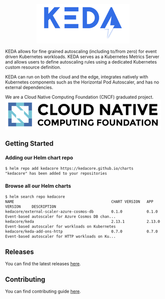 <p align="center"><img src="https://raw.githubusercontent.com/kedacore/keda/main/images/keda-logo-transparent.png" width="300"/></p>
KEDA allows for fine grained autoscaling (including to/from zero) for event driven Kubernetes workloads. KEDA serves as a Kubernetes Metrics Server and allows users to define autoscaling rules using a dedicated Kubernetes custom resource definition.

KEDA can run on both the cloud and the edge, integrates natively with Kubernetes components such as the Horizontal Pod Autoscaler, and has no external dependencies.

We are a Cloud Native Computing Foundation (CNCF) graduated project.
![CNCF Logo](https://raw.githubusercontent.com/kedacore/keda/main/images/logo-cncf.svg)

## Getting Started

### Adding our Helm chart repo

```console
$ helm repo add kedacore https://kedacore.github.io/charts
"kedacore" has been added to your repositories
```

### Browse all our Helm charts

```console
$ helm search repo kedacore
NAME                                            CHART VERSION   APP VERSION     DESCRIPTION
kedacore/external-scaler-azure-cosmos-db        0.1.0           0.1.0           Event-based autoscaler for Azure Cosmos DB chan...
kedacore/keda                                   2.13.1          2.13.0          Event-based autoscaler for workloads on Kubernetes
kedacore/keda-add-ons-http                      0.7.0           0.7.0           Event-based autoscaler for HTTP workloads on Ku...
```

## Releases

You can find the latest releases [here](https://github.com/kedacore/charts/releases).

## Contributing

You can find contributing guide [here](./CONTRIBUTING.md).
